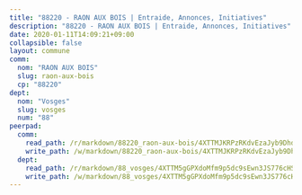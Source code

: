 ```yaml
---
title: "88220 - RAON AUX BOIS | Entraide, Annonces, Initiatives"
description: "88220 - RAON AUX BOIS | Entraide, Annonces, Initiatives"
date: 2020-01-11T14:09:21+09:00
collapsible: false
layout: commune
comm:
  nom: "RAON AUX BOIS"
  slug: raon-aux-bois
  cp: "88220"
dept:
  nom: "Vosges"
  slug: vosges
  num: "88"
peerpad:
  comm:
    read_path: /r/markdown/88220_raon-aux-bois/4XTTMJKRPzRKdvEzaJyb9DhdFGMX9hYruqAkfpud2seLDEZtV
    write_path: /w/markdown/88220_raon-aux-bois/4XTTMJKRPzRKdvEzaJyb9DhdFGMX9hYruqAkfpud2seLDEZtV-K3TgUgmFgzf8hFjCXFXfu78NrXggEuRj5CRnUqNBQ1qHrWrwDfFZ1BnvtERpgQShb7hBKHdx49qnhyTavWM3rFsSVY67mfABk4UjG9zx1JAzTaUogP1EYeiS7iBdB69rgyTaVZBX
  dept:
    read_path: /r/markdown/88_vosges/4XTTM5gGPXdoMfm9p5dc9sEwn3JS776cHSw64JYpD4AKnKgyh
    write_path: /w/markdown/88_vosges/4XTTM5gGPXdoMfm9p5dc9sEwn3JS776cHSw64JYpD4AKnKgyh-K3TgUjEFywcTUHQwfrd2vcZqhoXLakdoQGFv4iriv1FKkvQkBsudnBxafkQDfPcxTDRHN5T6bYyganuvcakuKenYoB5mPLKqUBjNMwpn75GQVixUmzXGkneDufRSqDthC8iyXi1Z
---
```


